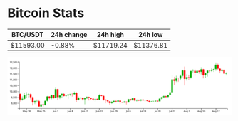 # Bitcoin Stats

BTC/USDT|24h change|24h high|24h low|
|---|---|---|---|
|$11593.00|-0.88%|$11719.24|$11376.81|

<img src="./chart.svg">
